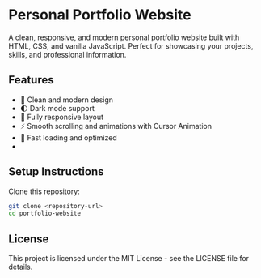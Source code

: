 # Personal Portfolio Website

A clean, responsive, and modern personal portfolio website built with HTML, CSS, and vanilla JavaScript. Perfect for showcasing your projects, skills, and professional information.

## Features

- 🎨 Clean and modern design
- 🌓 Dark mode support
- 📱 Fully responsive layout
- ⚡ Smooth scrolling and animations with Cursor Animation
- 🚀 Fast loading and optimized
- 

## Setup Instructions

 Clone this repository:
```bash
git clone <repository-url>
cd portfolio-website
```


## License

This project is licensed under the MIT License - see the LICENSE file for details. 

